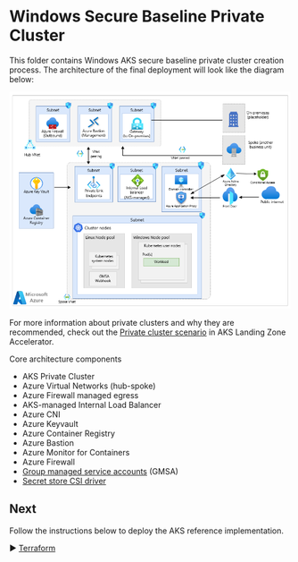 # Windows Secure Baseline Private Cluster
This folder contains Windows AKS secure baseline private cluster creation process. The architecture of the final deployment will look like the diagram below:

![architecture diagram](../../media/aks-windows-baseline-architecture.png)

For more information about private clusters and why they are recommended, check out the [Private cluster scenario](https://github.com/Azure/AKS-Landing-Zone-Accelerator/tree/main/Scenarios/AKS-Secure-Baseline-PrivateCluster) in AKS Landing Zone Accelerator.

Core architecture components
* AKS Private Cluster
* Azure Virtual Networks (hub-spoke)
* Azure Firewall managed egress
* AKS-managed Internal Load Balancer
* Azure CNI
* Azure Keyvault
* Azure Container Registry
* Azure Bastion
* Azure Monitor for Containers
* Azure Firewall
* [Group managed service accounts](https://learn.microsoft.com/en-us/azure/aks/use-group-managed-service-accounts) (GMSA)
* [Secret store CSI driver](https://learn.microsoft.com/azure/aks/csi-secrets-store-driver)

## Next
Follow the instructions below to deploy the AKS reference implementation.

:arrow_forward: [Terraform](./Terraform)

